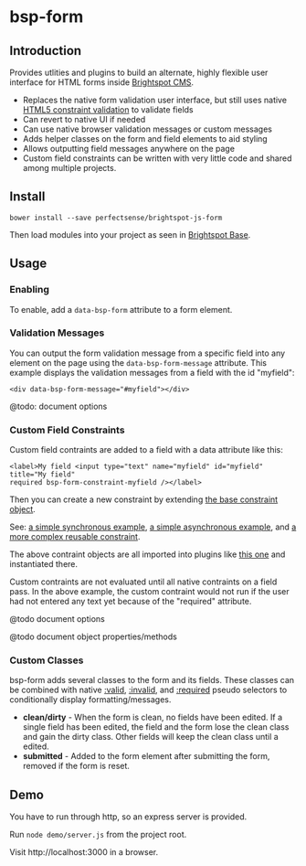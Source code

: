 bsp-form
========

Introduction
------------

Provides utlities and plugins to build an alternate, highly flexible user interface for HTML forms inside [Brightspot CMS](https://github.com/perfectsense/brightspot-cms).
*	Replaces the native form validation user interface, but still uses native [HTML5 constraint validation](http://www.html5rocks.com/en/tutorials/forms/constraintvalidation/) to validate fields
*	Can revert to native UI if needed
*	Can use native browser validation messages or custom messages
*	Adds helper classes on the form and field elements to aid styling
*	Allows outputting field messages anywhere on the page
*	Custom field constraints can be written with very little code and shared among multiple projects.

Install
-------
`bower install --save perfectsense/brightspot-js-form`

Then load modules into your project as seen in [Brightspot Base](https://github.com/perfectsense/brightspot-base).

Usage
-----

### Enabling
To enable, add a `data-bsp-form` attribute to a form element.

### Validation Messages

You can output the form validation message from a specific field into any element on the page using the `data-bsp-form-message` attribute. This example displays the validation messages from a field with the id "myfield":

	<div data-bsp-form-message="#myfield"></div>

@todo: document options

### Custom Field Constraints

Custom field contraints are added to a field with a data attribute like this:

	<label>My field <input type="text" name="myfield" id="myfield" title="My field"
	required bsp-form-constraint-myfield /></label>

Then you can create a new constraint by extending [the base constraint object](src/js/constraints/bsp-form-constraint-base.js). 

See: [a simple synchronous example](demo/demo-form-constraint-example.js), [a simple asynchronous example](demo/demo-form-constraint-async-example.js), and [a more complex reusable constraint](src/js/constraints/bsp-form-constraint-matches.js).

The above contraint objects are all imported into plugins like [this one](src/js/constraints/bsp-form-constraint-matches-plugin.js) and instantiated there.

Custom contraints are not evaluated until all native contraints on a field pass. In the above example, the custom contraint would not run if the user had not entered any text yet because of the "required" attribute.

@todo document options

@todo document object properties/methods

### Custom Classes

bsp-form adds several classes to the form and its fields. These classes can be combined with native [:valid](https://developer.mozilla.org/en-US/docs/Web/CSS/%3Avalid), [:invalid](https://developer.mozilla.org/en-US/docs/Web/CSS/%3Ainvalid), and [:required](https://developer.mozilla.org/en-US/docs/Web/CSS/%3Arequired) pseudo selectors to conditionally display formatting/messages.
*	**clean/dirty** - When the form is clean, no fields have been edited. If a single field has been edited, the field and the form lose the clean class and gain the dirty class. Other fields will keep the clean class until a edited.
*	**submitted** - Added to the form element after submitting the form, removed if the form is reset.

Demo
----

You have to run through http, so an express server is provided. 

Run `node demo/server.js` from the project root.

Visit http://localhost:3000 in a browser.